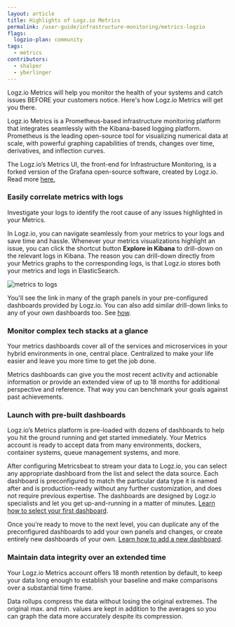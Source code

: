 ```yaml
---
layout: article
title: Highlights of Logz.io Metrics
permalink: /user-guide/infrastructure-monitoring/metrics-logzio
flags:
  logzio-plan: community
tags:
  - metrics
contributors:
  - shalper
  - yberlinger
---
```


Logz.io Metrics will help you monitor the health of your systems and catch issues BEFORE your customers notice.
Here's how Logz.io Metrics will get you there.

Logz.io Metrics is a Prometheus-based infrastructure monitoring platform that integrates seamlessly with the Kibana-based logging platform. Prometheus is the leading open-source tool for visualizing numerical data at scale, with powerful graphing capabilities of trends, changes over time, derivatives, and inflection curves.

The Logz.io’s Metrics UI, the front-end for Infrastructure Monitoring, is a forked version of the Grafana open-source software, created by Logz.io. Read more [here.](https://logz.io/about-us/forked-statement/)


### Easily correlate metrics with logs

Investigate your logs to identify the root cause of any issues highlighted in your Metrics.

In Logz.io, you can navigate seamlessly from your metrics to your logs and save time and hassle. Whenever your metrics visualizations highlight an issue, you can click the shortcut button **Explore in Kibana** to drill-down on the relevant logs in Kibana. The reason you can drill-down directly from your Metrics graphs to the corresponding logs, is that Logz.io stores both your metrics and logs in ElasticSearch.

  <img source src="https://dytvr9ot2sszz.cloudfront.net/logz-docs/Infrastructure-monitoring/metrics-to-logs.gif" alt="metrics to logs"/>

You'll see the link in many of the graph panels in your pre-configured dashboards provided by Logz.io. You can also add similar drill-down links to any of your own dashboards too. See [how]({{site.baseurl}}/user-guide/infrastructure-monitoring/explore-in-kibana-drilldown-links).


### Monitor complex tech stacks at a glance

Your metrics dashboards cover all of the services and microservices in your hybrid environments in one, central place. Centralized to make your life easier and leave you more time to get the job done.

Metrics dashboards can give you the most recent activity and actionable information or provide an extended view of up to 18 months for additional perspective and reference. 
That way you can benchmark your goals against past achievements.


### Launch with pre-built dashboards

Logz.io’s Metrics platform is pre-loaded with dozens of dashboards to help you hit the ground running and get started immediately. Your Metrics account is ready to accept data from many environments, dockers, container systems, queue management systems, and more.

 After configuring Metricsbeat to stream your data to Logz.io, you can select any appropriate dashboard from the list and select the data source. Each dashboard is preconfigured to match the particular data type it is named after and is production-ready without any further customization, and does not require previous expertise. The dashboards are designed by Logz.io specialists and let you get up-and-running in a matter of minutes. [Learn how to select your first dashboard]({{site.baseurl}}/user-guide/infrastructure-monitoring/getting-started).

Once you’re ready to move to the next level, you can duplicate any of the preconfigured dashboards to add your own panels and changes, or create entirely new dashboards of your own. [Learn how to add a new dashboard]({{site.baseurl}}/user-guide/infrastructure-monitoring/configure-grafana-drilldown-links.html).

### Maintain data integrity over an extended time

Your Logz.io Metrics account offers 18 month retention by default, to keep your data long enough to establish your baseline and make comparisons over a substantial time frame. 

Data rollups compress the data without losing the original extremes. 
The original max. and min. values are kept in addition to the averages 
so you can graph the data more accurately despite its compression.
